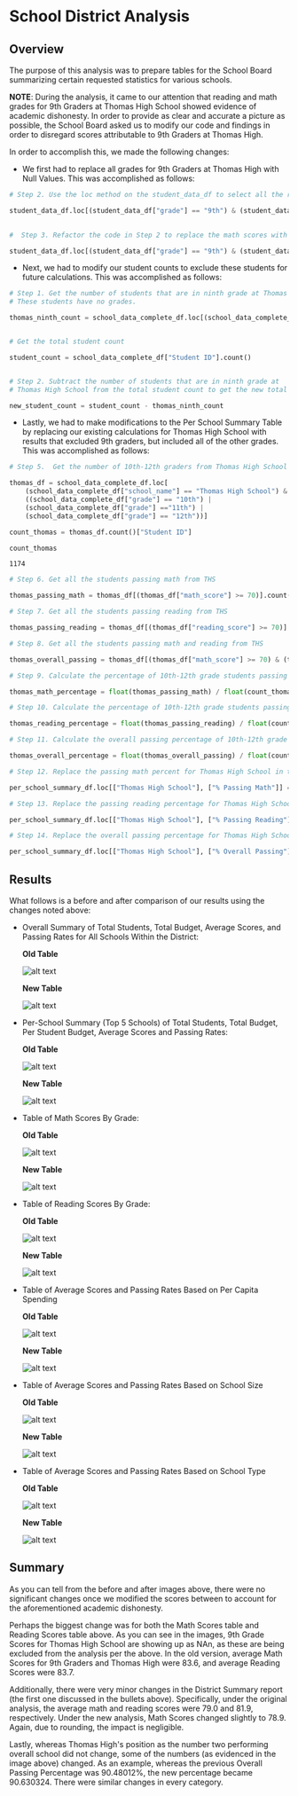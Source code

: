 # School District Analysis

## **Overview**

The purpose of this analysis was to prepare tables for the School Board summarizing certain requested statistics for various schools. 

**NOTE**: During the analysis, it came to our attention that reading and math grades for 9th Graders at Thomas High School showed evidence of academic dishonesty. In order to provide as clear and accurate a picture as possible, the School Board asked us to modify our code and findings in order to disregard scores attributable to 9th Graders at Thomas High.

In order to accomplish this, we made the following changes:

- We first had to replace all grades for 9th Graders at Thomas High with Null Values. This was accomplished as follows:

```python
# Step 2. Use the loc method on the student_data_df to select all the reading scores from the 9th grade at Thomas High School and replace them with naN

student_data_df.loc[(student_data_df["grade"] == "9th") & (student_data_df["school_name"] == "Thomas High School"), ['reading_score']] = np.nan
   

```


```python
#  Step 3. Refactor the code in Step 2 to replace the math scores with NaN.

student_data_df.loc[(student_data_df["grade"] == "9th") & (student_data_df["school_name"] == "Thomas High School"), ['math_score']] = np.nan

```

- Next, we had to modify our student counts to exclude these students for future calculations. This was accomplished as follows:

```python
# Step 1. Get the number of students that are in ninth grade at Thomas High School.
# These students have no grades. 

thomas_ninth_count = school_data_complete_df.loc[(school_data_complete_df["school_name"] == "Thomas High School") & (school_data_complete_df["grade"] == "9th"), ["Student ID"]].count()


# Get the total student count 

student_count = school_data_complete_df["Student ID"].count()


# Step 2. Subtract the number of students that are in ninth grade at 
# Thomas High School from the total student count to get the new total student count.

new_student_count = student_count - thomas_ninth_count

```

- Lastly, we had to make modifications to the Per School Summary Table by replacing our existing calculations for Thomas High School with results that excluded 9th graders, but included all of the other grades. This was accomplished as follows:

```python
# Step 5.  Get the number of 10th-12th graders from Thomas High School (THS).

thomas_df = school_data_complete_df.loc[
    (school_data_complete_df["school_name"] == "Thomas High School") & 
    ((school_data_complete_df["grade"] == "10th") | 
    (school_data_complete_df["grade"] =="11th") | 
    (school_data_complete_df["grade"] == "12th"))]

count_thomas = thomas_df.count()["Student ID"]

count_thomas
```




    1174




```python
# Step 6. Get all the students passing math from THS

thomas_passing_math = thomas_df[(thomas_df["math_score"] >= 70)].count()["student_name"]

```


```python
# Step 7. Get all the students passing reading from THS

thomas_passing_reading = thomas_df[(thomas_df["reading_score"] >= 70)].count()["student_name"]

```


```python
# Step 8. Get all the students passing math and reading from THS

thomas_overall_passing = thomas_df[(thomas_df["math_score"] >= 70) & (thomas_df["reading_score"] >= 70)].count()["student_name"]


```


```python
# Step 9. Calculate the percentage of 10th-12th grade students passing math from Thomas High School. 

thomas_math_percentage = float(thomas_passing_math) / float(count_thomas) * 100
```


```python
# Step 10. Calculate the percentage of 10th-12th grade students passing reading from Thomas High School.

thomas_reading_percentage = float(thomas_passing_reading) / float(count_thomas) * 100
```


```python
# Step 11. Calculate the overall passing percentage of 10th-12th grade from Thomas High School. 

thomas_overall_percentage = float(thomas_overall_passing) / float(count_thomas) * 100
```


```python
# Step 12. Replace the passing math percent for Thomas High School in the per_school_summary_df.

per_school_summary_df.loc[["Thomas High School"], ["% Passing Math"]] = thomas_math_percentage
```


```python
# Step 13. Replace the passing reading percentage for Thomas High School in the per_school_summary_df.

per_school_summary_df.loc[["Thomas High School"], ["% Passing Reading"]] = thomas_reading_percentage
```


```python
# Step 14. Replace the overall passing percentage for Thomas High School in the per_school_summary_df.

per_school_summary_df.loc[["Thomas High School"], ["% Overall Passing"]] = thomas_overall_percentage
```



## Results

What follows is a before and after comparison of our results using the changes noted above:

- Overall Summary of Total Students, Total Budget, Average Scores, and Passing Rates for All Schools Within the District:

    **Old Table**

    ![alt text](https://github.com/lstanczyk90/School_District_Analysis/blob/1dbc5341310fb481ff3a6e63157637a235e7bf51/Resources/District%20Summary%20Old.PNG)

    **New Table**

    ![alt text](https://github.com/lstanczyk90/School_District_Analysis/blob/1dbc5341310fb481ff3a6e63157637a235e7bf51/Resources/District%20Summary%20New.PNG)

- Per-School Summary (Top 5 Schools) of Total Students, Total Budget, Per Student Budget, Average Scores and Passing Rates: 

    **Old Table**

    ![alt text](https://github.com/lstanczyk90/School_District_Analysis/blob/71ad5295ea136cd766f5a515c6390495ca753403/Resources/Top%20Schools%20Old.PNG)

    **New Table**

    ![alt text](https://github.com/lstanczyk90/School_District_Analysis/blob/1dbc5341310fb481ff3a6e63157637a235e7bf51/Resources/Top%20Schools%20New.PNG)

- Table of Math Scores By Grade:

    **Old Table**

    ![alt text](https://github.com/lstanczyk90/School_District_Analysis/blob/1dbc5341310fb481ff3a6e63157637a235e7bf51/Resources/Math%20Scores%20Old.PNG)

    **New Table**

    ![alt text](https://github.com/lstanczyk90/School_District_Analysis/blob/1dbc5341310fb481ff3a6e63157637a235e7bf51/Resources/Math%20Scores%20New.PNG)

- Table of Reading Scores By Grade:

    **Old Table**

    ![alt text](https://github.com/lstanczyk90/School_District_Analysis/blob/1dbc5341310fb481ff3a6e63157637a235e7bf51/Resources/Reading%20Scores%20Old.PNG)

    **New Table**

    ![alt text](https://github.com/lstanczyk90/School_District_Analysis/blob/1dbc5341310fb481ff3a6e63157637a235e7bf51/Resources/Reading%20Scores%20New.PNG)

- Table of Average Scores and Passing Rates Based on Per Capita Spending

    **Old Table**

    ![alt text](https://github.com/lstanczyk90/School_District_Analysis/blob/1dbc5341310fb481ff3a6e63157637a235e7bf51/Resources/Per%20Capita%20Old.PNG)

    **New Table**

    ![alt text](https://github.com/lstanczyk90/School_District_Analysis/blob/1dbc5341310fb481ff3a6e63157637a235e7bf51/Resources/Per%20Capita%20New.PNG)

- Table of Average Scores and Passing Rates Based on School Size


    **Old Table**

    ![alt text](https://github.com/lstanczyk90/School_District_Analysis/blob/1dbc5341310fb481ff3a6e63157637a235e7bf51/Resources/School%20Size%20Old.PNG)

    **New Table**

    ![alt text](https://github.com/lstanczyk90/School_District_Analysis/blob/1dbc5341310fb481ff3a6e63157637a235e7bf51/Resources/School%20Size%20New.PNG)

- Table of Average Scores and Passing Rates Based on School Type

    **Old Table**

    ![alt text](https://github.com/lstanczyk90/School_District_Analysis/blob/1dbc5341310fb481ff3a6e63157637a235e7bf51/Resources/School%20Type%20Old.PNG)

    **New Table**

    ![alt text](https://github.com/lstanczyk90/School_District_Analysis/blob/1dbc5341310fb481ff3a6e63157637a235e7bf51/Resources/School%20Type%20New.PNG)


## **Summary**

As you can tell from the before and after images above, there were no significant changes once we modified the scores between to account for the aforementioned academic dishonesty. 

Perhaps the biggest change was for both the Math Scores table and Reading Scores table above. As you can see in the images, 9th Grade Scores for Thomas High School are showing up as NAn, as these are being excluded from the analysis per the above. In the old version, average Math Scores for 9th Graders and Thomas High were 83.6, and average Reading Scores were 83.7.

Additionally, there were very minor changes in the District Summary report (the first one discussed in the bullets above). Specifically, under the original analysis, the average math and reading scores were 79.0 and 81.9, respectively. Under the new analysis, Math Scores changed slightly to 78.9. Again, due to rounding, the impact is negligible. 

Lastly, whereas Thomas High's position as the number two performing overall school did not change, some of the numbers (as evidenced in the image above) changed. As an example, whereas the previous Overall Passing Percentage was 90.48012%, the new percentage became 90.630324. There were similar changes in every category.